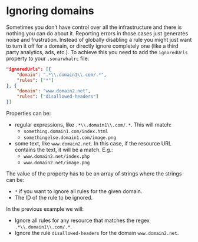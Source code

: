 # Ignoring domains

Sometimes you don’t have control over all the infrastructure and there
is nothing you can do about it. Reporting errors in those cases just
generates noise and frustration. Instead of globally disabling a rule
you might just want to turn it off for a domain, or directly ignore
completely one (like a third party analytics, ads, etc.). To achieve
this you need to add the `ignoredUrls` property to your `.sonarwhalrc` file:

```json
"ignoredUrls": [{
    "domain": ".*\\.domain1\\.com/.*",
    "rules": ["*"]
}, {
    "domain": "www.domain2.net",
    "rules": ["disallowed-headers"]
}]
```

Properties can be:

* regular expressions, like `.*\\.domain1\\.com/.*`. This will match:
  * `something.domain1.com/index.html`
  * `somethingelse.domain1.com/image.png`
* some text, like `www.domain2.net`. In this case, if the resource URL
  contains the text, it will be a match. E.g.:
  * `www.domain2.net/index.php`
  * `www.domain2.net/image.png`

The value of the property has to be an array of strings where the
strings can be:

* `*` if you want to ignore all rules for the given domain.
* The ID of the rule to be ignored.

In the previous example we will:

* Ignore all rules for any resource that matches the regex
  `.*\\.domain1\\.com/.*`.
* Ignore the rule `disallowed-headers` for the domain `www.domain2.net`.
